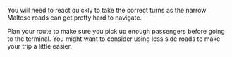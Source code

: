 You will need to react quickly to take the correct turns as the narrow Maltese roads can get pretty hard to navigate.

Plan your route to make sure you pick up enough passengers before going to the terminal.
You might want to consider using less side roads to make your trip a little easier.